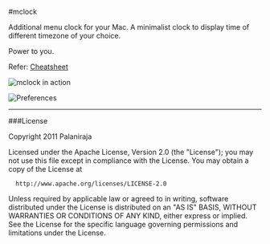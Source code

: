 #mclock 

Additional menu clock for your Mac. A minimalist clock to display time of different timezone of your choice.  

Power to you. 

Refer: [Cheatsheet](cheatsheet.md) 


![mclock in action](https://github.com/palaniraja/mclock/raw/master/screenshots/mclock-in-action.png "mclock in action")

![Preferences](https://github.com/palaniraja/mclock/raw/master/screenshots/preferences.png "Preferences")



***
###License

Copyright 2011 Palaniraja

  Licensed under the Apache License, Version 2.0 (the "License");
  you may not use this file except in compliance with the License.
  You may obtain a copy of the License at

      http://www.apache.org/licenses/LICENSE-2.0

  Unless required by applicable law or agreed to in writing, software
  distributed under the License is distributed on an "AS IS" BASIS,
  WITHOUT WARRANTIES OR CONDITIONS OF ANY KIND, either express or implied.
  See the License for the specific language governing permissions and
  limitations under the License.